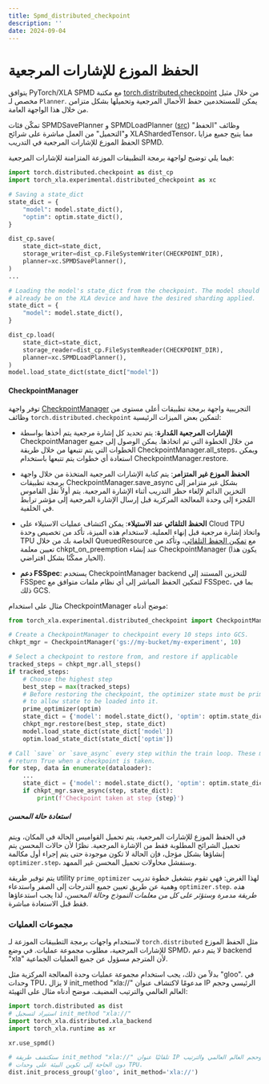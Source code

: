 ```yaml
---
title: Spmd_distributed_checkpoint
description: ''
date: 2024-09-04
---
```


# الحفظ الموزع للإشارات المرجعية

يتوافق PyTorch/XLA SPMD مع مكتبة [torch.distributed.checkpoint](https://pytorch.org/docs/stable/distributed.checkpoint.html) من خلال مثيل مخصص لـ `Planner`. يمكن للمستخدمين حفظ الأحمال المرجعية وتحميلها بشكل متزامن من خلال هذا الواجهة العامة.

تمكّن فئات SPMDSavePlanner و SPMDLoadPlanner ([src](https://github.com/pytorch/xla/blob/master/torch_xla/experimental/distributed_checkpoint.py)) وظائف "الحفظ" و"التحميل" من العمل مباشرة على شرائح XLAShardedTensor، مما يتيح جميع مزايا الحفظ الموزع للإشارات المرجعية في التدريب SPMD.

فيما يلي توضيح لواجهة برمجة التطبيقات الموزعة المتزامنة للإشارات المرجعية:

```python
import torch.distributed.checkpoint as dist_cp
import torch_xla.experimental.distributed_checkpoint as xc

# Saving a state_dict
state_dict = {
    "model": model.state_dict(),
    "optim": optim.state_dict(),
}

dist_cp.save(
    state_dict=state_dict,
    storage_writer=dist_cp.FileSystemWriter(CHECKPOINT_DIR),
    planner=xc.SPMDSavePlanner(),
)
...

# Loading the model's state_dict from the checkpoint. The model should
# already be on the XLA device and have the desired sharding applied.
state_dict = {
    "model": model.state_dict(),
}

dist_cp.load(
    state_dict=state_dict,
    storage_reader=dist_cp.FileSystemReader(CHECKPOINT_DIR),
    planner=xc.SPMDLoadPlanner(),
)
model.load_state_dict(state_dict["model"])
```

#### CheckpointManager

توفر واجهة [CheckpointManager](https://github.com/pytorch/xla/blob/master/torch_xla/experimental/distributed_checkpoint/manager.py#L40) التجريبية واجهة برمجة تطبيقات أعلى مستوى من وظائف `torch.distributed.checkpoint` لتمكين بعض الميزات الرئيسية:

- **الإشارات المرجعية المُدارة**: يتم تحديد كل إشارة مرجعية يتم أخذها بواسطة CheckpointManager
من خلال الخطوة التي تم اتخاذها. يمكن الوصول إلى جميع الخطوات التي يتم تتبعها
من خلال طريقة CheckpointManager.all_steps، ويمكن استعادة أي خطوات يتم تتبعها
باستخدام CheckpointManager.restore.

- **الحفظ الموزع غير المتزامر**: يتم كتابة الإشارات المرجعية المتخذة من خلال واجهة برمجة تطبيقات CheckpointManager.save_async بشكل غير متزامر إلى التخزين الدائم لإلغاء حظر التدريب أثناء الإشارة المرجعية. يتم أولاً نقل القاموس المُجزء إلى وحدة المعالجة المركزية قبل إرسال الإشارة المرجعية إلى مؤشر ترابط في الخلفية.

- **الحفظ التلقائي عند الاستيلاء**: يمكن اكتشاف عمليات الاستيلاء على Cloud TPU واتخاذ إشارة مرجعية قبل إنهاء العملية. لاستخدام هذه الميزة، تأكد من تخصيص وحدة TPU الخاصة بك من خلال QueuedResource مع [تمكين الحفظ التلقائي](https://cloud.google.com/sdk/gcloud/reference/alpha/compute/tpus/queued-resources/create#--autocheckpoint-enabled)، وتأكد من تعيين معلمة chkpt_on_preemption عند إنشاء CheckpointManager (يكون هذا الخيار ممكّنًا بشكل افتراضي).

- **دعم FSSpec**: يستخدم CheckpointManager backend للتخزين المستند إلى FSSpec لتمكين الحفظ المباشر إلى أي نظام ملفات متوافق مع FSSpec، بما في ذلك GCS.

مثال على استخدام CheckpointManager موضح أدناه:

```python
from torch_xla.experimental.distributed_checkpoint import CheckpointManager, prime_optimizer

# Create a CheckpointManager to checkpoint every 10 steps into GCS.
chkpt_mgr = CheckpointManager('gs://my-bucket/my-experiment', 10)

# Select a checkpoint to restore from, and restore if applicable
tracked_steps = chkpt_mgr.all_steps()
if tracked_steps:
    # Choose the highest step
    best_step = max(tracked_steps)
    # Before restoring the checkpoint, the optimizer state must be primed
    # to allow state to be loaded into it.
    prime_optimizer(optim)
    state_dict = {'model': model.state_dict(), 'optim': optim.state_dict()}
    chkpt_mgr.restore(best_step, state_dict)
    model.load_state_dict(state_dict['model'])
    optim.load_state_dict(state_dict['optim'])

# Call `save` or `save_async` every step within the train loop. These methods
# return True when a checkpoint is taken.
for step, data in enumerate(dataloader):
    ...
    state_dict = {'model': model.state_dict(), 'optim': optim.state_dict()}
    if chkpt_mgr.save_async(step, state_dict):
        print(f'Checkpoint taken at step {step}')
```

##### استعادة حالة المحسن

في الحفظ الموزع للإشارات المرجعية، يتم تحميل القواميس الحالة في المكان، ويتم تحميل الشرائح المطلوبة فقط من الإشارة المرجعية. نظرًا لأن حالات المحسن يتم إنشاؤها بشكل مؤجل، فإن الحالة لا تكون موجودة حتى يتم إجراء أول مكالمة `optimizer.step`، وستفشل محاولات تحميل المحسن غير الممهد.

يتم توفير طريقة utility `prime_optimizer` لهذا الغرض: فهي تقوم بتشغيل خطوة تدريب وهمية عن طريق تعيين جميع التدرجات إلى الصفر واستدعاء `optimizer.step`. *هذه طريقة مدمرة وستؤثر على كل من معلمات النموذج وحالة المحسن*، لذا يجب استدعاؤها فقط قبل الاستعادة مباشرة.

### مجموعات العمليات

لاستخدام واجهات برمجة التطبيقات الموزعة لـ `torch.distributed` مثل الحفظ الموزع للإشارات المرجعية، مطلوب مجموعة عمليات. في وضع SPMD، لا يتم دعم backend "xla" لأن المترجم مسؤول عن جميع العمليات الجماعية.

بدلاً من ذلك، يجب استخدام مجموعة عمليات وحدة المعالجة المركزية مثل "gloo". في وحدات TPU، لا يزال init_method "xla://" مدعومًا لاكتشاف عنوان IP الرئيسي وحجم العالم العالمي والترتيب المضيف. موضح أدناه مثال على التهيئة:

```python
import torch.distributed as dist
# استيراد لتسجيل init_method "xla://"
import torch_xla.distributed.xla_backend
import torch_xla.runtime as xr

xr.use_spmd()

# ستكتشف طريقة init_method "xla://" تلقائيًا عنوان IP الرئيسي للعمال وحجم العالم العالمي والترتيب
# دون الحاجة إلى تكوين البيئة على وحدات TPU.
dist.init_process_group('gloo', init_method='xla://')
```